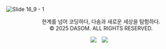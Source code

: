 ![Slide 16_9 - 1](https://github.com/user-attachments/assets/ecb1ac70-0ee0-4383-bd15-fc8dba47b443) <br>
<p align="center">한계를 넘어 코딩하다, 다솜과 새로운 세상을 탐험하다.<br>
© 2025 DASOM. ALL RIGHTS RESERVED.</p>

<div align="center">
  <a href="https://hits.seeyoufarm.com"><img src="https://hits.seeyoufarm.com/api/count/incr/badge.svg?url=https%3A%2F%2Fgithub.com%2FDASOM-GitHub&count_bg=%2300B493&title_bg=%2326262D&icon=&icon_color=%23E7E7E7&title=hits&edge_flat=false"/></a>
  <a href="https://www.instagram.com/dasom___official/"><img 
        src="http://img.shields.io/badge/-Instagram-black?style=flat&logo=Instagram&link=https://instagram.com/c_do.hy/"
        style="height : auto; margin-left : 10px; margin-right : 10px;"/></a>

</div>
